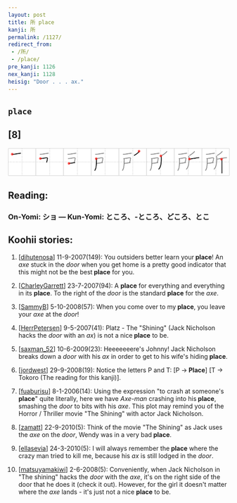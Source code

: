 ```yaml
---
layout: post
title: 所 place
kanji: 所
permalink: /1127/
redirect_from:
 - /所/
 - /place/
pre_kanji: 1126
nex_kanji: 1128
heisig: "Door . . . ax."
---
```


## `place`

## [8]

<div class="stroke"><img src="../images/E68980.png" /></div>

## Reading:

### On-Yomi: ショ &mdash; Kun-Yomi: ところ、-ところ、どころ、とこ

## Koohii stories:

1) [<a href="http://kanji.koohii.com/profile/dihutenosa">dihutenosa</a>] 11-9-2007(149): You outsiders better learn your<strong> place</strong>! An <em>axe</em> stuck in the <em>door</em> when you get home is a pretty good indicator that this might not be the best<strong> place</strong> for you. 

2) [<a href="http://kanji.koohii.com/profile/CharleyGarrett">CharleyGarrett</a>] 23-7-2007(94): A <strong>place</strong> for everything and everything in its <strong>place</strong>. To the right of the <em>door</em> is the standard <strong>place</strong> for the <em>axe</em>. 

3) [<a href="http://kanji.koohii.com/profile/SammyB">SammyB</a>] 5-10-2008(57): When you come over to my<strong> place</strong>, you leave your <em>axe</em> at the <em>door</em>! 

4) [<a href="http://kanji.koohii.com/profile/HerrPetersen">HerrPetersen</a>] 9-5-2007(41): Platz - The &quot;Shining&quot; (Jack Nicholson hacks the <em>door</em> with an <em>ax</em>) is not a nice<strong> place</strong> to be. 

5) [<a href="http://kanji.koohii.com/profile/saxman_52">saxman_52</a>] 10-6-2009(23): Heeeeeeere&#039;s Johnny! Jack Nicholson breaks down a <em>door</em> with his <em>ax</em> in order to get to his wife&#039;s hiding<strong> place</strong>. 

6) [<a href="http://kanji.koohii.com/profile/jordwest">jordwest</a>] 29-9-2008(19): Notice the letters P and T: [P -&gt;<strong> Place</strong>] [T -&gt; Tokoro (The reading for this kanji)]. 

7) [<a href="http://kanji.koohii.com/profile/fuaburisu">fuaburisu</a>] 8-1-2006(14): Using the expression &quot;to crash at someone&#039;s<strong> place</strong>&quot; quite literally, here we have <em>Axe-man</em> crashing into his<strong> place</strong>, smashing the <em>door</em> to bits with his <em>axe</em>. This plot may remind you of the Horror / Thriller movie &quot;The Shining&quot; with actor Jack Nicholson. 

8) [<a href="http://kanji.koohii.com/profile/zamatt">zamatt</a>] 22-9-2010(5): Think of the movie &quot;The Shining&quot; as Jack uses the <em>axe</em> on the <em>door</em>, Wendy was in a very bad<strong> place</strong>. 

9) [<a href="http://kanji.koohii.com/profile/ellasevia">ellasevia</a>] 24-3-2010(5): I will always remember the<strong> place</strong> where the crazy man tried to kill me, because his <em>ax</em> is still lodged in the <em>door</em>. 

10) [<a href="http://kanji.koohii.com/profile/matsuyamakiwi">matsuyamakiwi</a>] 2-6-2008(5): Conveniently, when Jack Nicholson in &quot;The shining&quot; hacks the <em>door</em> with the <em>axe</em>, it&#039;s on the right side of the door that he does it (check it out). However, for the girl it doesn&#039;t matter where the <em>axe</em> lands - it&#039;s just not a nice <strong>place</strong> to be. 

